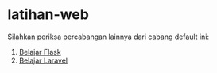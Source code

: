 # latihan-web

Silahkan periksa percabangan lainnya dari cabang default ini:

1. [Belajar Flask][flask]
2. [Belajar Laravel][laravel]

[flask]: https://github.com/roganro/latihan-web/tree/flask
[laravel]: https://github.com/roganro/latihan-web/tree/laravel
